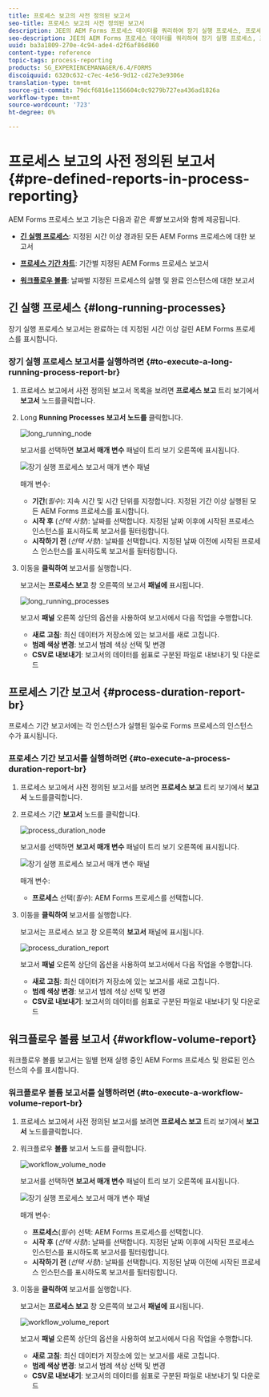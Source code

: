```yaml
---
title: 프로세스 보고의 사전 정의된 보고서
seo-title: 프로세스 보고의 사전 정의된 보고서
description: JEE의 AEM Forms 프로세스 데이터를 쿼리하여 장기 실행 프로세스, 프로세스 기간 및 워크플로우 볼륨에 대한 보고서를 만듭니다.
seo-description: JEE의 AEM Forms 프로세스 데이터를 쿼리하여 장기 실행 프로세스, 프로세스 기간 및 워크플로우 볼륨에 대한 보고서를 만듭니다.
uuid: ba3a1809-270e-4c94-ade4-d2f6af86d860
content-type: reference
topic-tags: process-reporting
products: SG_EXPERIENCEMANAGER/6.4/FORMS
discoiquuid: 6320c632-c7ec-4e56-9d12-cd27e3e9306e
translation-type: tm+mt
source-git-commit: 79dcf6816e1156604c0c9279b727ea436ad1826a
workflow-type: tm+mt
source-wordcount: '723'
ht-degree: 0%

---
```



# 프로세스 보고의 사전 정의된 보고서 {#pre-defined-reports-in-process-reporting}

AEM Forms 프로세스 보고 기능은 다음과 같은 *특별* 보고서와 함께 제공됩니다.

* **[긴 실행 프로세스](/help/forms/using/process-reporting/pre-defined-reports-in-process-reporting.md#p-long-running-processes-p)**: 지정된 시간 이상 경과된 모든 AEM Forms 프로세스에 대한 보고서

* **[프로세스 기간 차트](/help/forms/using/process-reporting/pre-defined-reports-in-process-reporting.md#p-process-duration-report-br-p)**: 기간별 지정된 AEM Forms 프로세스 보고서

* **[워크플로우 볼륨](/help/forms/using/process-reporting/pre-defined-reports-in-process-reporting.md#p-workflow-volume-report-p)**: 날짜별 지정된 프로세스의 실행 및 완료 인스턴스에 대한 보고서

## 긴 실행 프로세스 {#long-running-processes}

장기 실행 프로세스 보고서는 완료하는 데 지정된 시간 이상 걸린 AEM Forms 프로세스를 표시합니다.

### 장기 실행 프로세스 보고서를 실행하려면 {#to-execute-a-long-running-process-report-br}

1. 프로세스 보고에서 사전 정의된 보고서 목록을 보려면 **프로세스 보고** 트리 보기에서 **보고서** 노드를클릭합니다.
1. Long **Running Processes 보고서 노드를** 클릭합니다.

   ![long_running_node](assets/long_running_node.png)

   보고서를 선택하면 **보고서 매개 변수** 패널이 트리 보기 오른쪽에 표시됩니다.

   ![장기 실행 프로세스 보고서 매개 변수 패널](assets/report_parameters_panel.png)

   매개 변수:

   * **기간**(*필수*): 지속 시간 및 시간 단위를 지정합니다. 지정된 기간 이상 실행된 모든 AEM Forms 프로세스를 표시합니다.
   * **시작 후** (*선택 사항*): 날짜를 선택합니다. 지정된 날짜 이후에 시작된 프로세스 인스턴스를 표시하도록 보고서를 필터링합니다.
   * **시작하기 전** (*선택 사항*): 날짜를 선택합니다. 지정된 날짜 이전에 시작된 프로세스 인스턴스를 표시하도록 보고서를 필터링합니다.

1. 이동을 **클릭하여** 보고서를 실행합니다.

   보고서는 **프로세스 보고** 창 오른쪽의 보고서 **패널에** 표시됩니다.

   ![long_running_processes](assets/long_running_processes.png)

   보고서 **패널** 오른쪽 상단의 옵션을 사용하여 보고서에서 다음 작업을 수행합니다.

   * **새로 고침**: 최신 데이터가 저장소에 있는 보고서를 새로 고칩니다.
   * **범례 색상 변경**: 보고서 범례 색상 선택 및 변경
   * **CSV로 내보내기**: 보고서의 데이터를 쉼표로 구분된 파일로 내보내기 및 다운로드

## 프로세스 기간 보고서 {#process-duration-report-br}

프로세스 기간 보고서에는 각 인스턴스가 실행된 일수로 Forms 프로세스의 인스턴스 수가 표시됩니다.

### 프로세스 기간 보고서를 실행하려면 {#to-execute-a-process-duration-report-br}

1. 프로세스 보고에서 사전 정의된 보고서를 보려면 **프로세스 보고** 트리 보기에서 **보고서** 노드를클릭합니다.
1. 프로세스 기간 **보고서** 노드를 클릭합니다.

   ![process_duration_node](assets/process_duration_node.png)

   보고서를 선택하면 **보고서 매개 변수** 패널이 트리 보기 오른쪽에 표시됩니다.

   ![장기 실행 프로세스 보고서 매개 변수 패널](assets/process_duration_params.png)

   매개 변수:

   * **프로세스** 선택(*필수*): AEM Forms 프로세스를 선택합니다.

1. 이동을 **클릭하여** 보고서를 실행합니다.

   보고서는 프로세스 보고 창 오른쪽의 **보고서** 패널에 표시됩니다.

   ![process_duration_report](assets/process_duration_report.png)

   보고서 **패널** 오른쪽 상단의 옵션을 사용하여 보고서에서 다음 작업을 수행합니다.

   * **새로 고침**: 최신 데이터가 저장소에 있는 보고서를 새로 고칩니다.
   * **범례 색상 변경**: 보고서 범례 색상 선택 및 변경
   * **CSV로 내보내기**: 보고서의 데이터를 쉼표로 구분된 파일로 내보내기 및 다운로드

## 워크플로우 볼륨 보고서 {#workflow-volume-report}

워크플로우 볼륨 보고서는 일별 현재 실행 중인 AEM Forms 프로세스 및 완료된 인스턴스의 수를 표시합니다.

### 워크플로우 볼륨 보고서를 실행하려면 {#to-execute-a-workflow-volume-report-br}

1. 프로세스 보고에서 사전 정의된 보고서를 보려면 **프로세스 보고** 트리 보기에서 **보고서** 노드를클릭합니다.
1. 워크플로우 **볼륨** 보고서 노드를 클릭합니다.

   ![workflow_volume_node](assets/workflow_volume_node.png)

   보고서를 선택하면 **보고서 매개 변수** 패널이 트리 보기 오른쪽에 표시됩니다.

   ![장기 실행 프로세스 보고서 매개 변수 패널](assets/workflow_volume_params.png)

   매개 변수:

   * **프로세스**(*필수*) 선택: AEM Forms 프로세스를 선택합니다.
   * **시작 후** (*선택 사항*): 날짜를 선택합니다. 지정된 날짜 이후에 시작된 프로세스 인스턴스를 표시하도록 보고서를 필터링합니다.
   * **시작하기 전** (*선택 사항*): 날짜를 선택합니다. 지정된 날짜 이전에 시작된 프로세스 인스턴스를 표시하도록 보고서를 필터링합니다.

1. 이동을 **클릭하여** 보고서를 실행합니다.

   보고서는 **프로세스 보고** 창 오른쪽의 보고서 **패널에** 표시됩니다.

   ![workflow_volume_report](assets/workflow_volume_report.png)

   보고서 **패널** 오른쪽 상단의 옵션을 사용하여 보고서에서 다음 작업을 수행합니다.

   * **새로 고침**: 최신 데이터가 저장소에 있는 보고서를 새로 고칩니다.
   * **범례 색상 변경**: 보고서 범례 색상 선택 및 변경
   * **CSV로 내보내기**: 보고서의 데이터를 쉼표로 구분된 파일로 내보내기 및 다운로드

